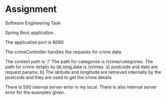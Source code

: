 # Assignment
Software Engineering Task

Spring Boot application

The application port is 8080

The crimeController handles the requests for crime data.

The context path is '/'
The path for categories is /crime/categories.
The path for  crime details by lat,long,date is /crimes.
     a) postcode and date  are request params.
     b) The latitude and longitude are retrieved internally by the postcode and they are used to get the crime details

There is 500 internal server error in my local.
There is also internal server error for the examples given.
